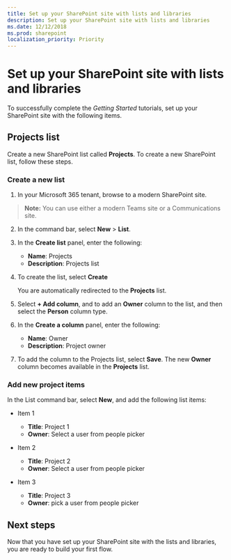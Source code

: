 ```yaml
---
title: Set up your SharePoint site with lists and libraries
description: Set up your SharePoint site with lists and libraries
ms.date: 12/12/2018
ms.prod: sharepoint
localization_priority: Priority
---
```


# Set up your SharePoint site with lists and libraries

To successfully complete the *Getting Started* tutorials, set up your SharePoint site with the following items.

## Projects list
Create a new SharePoint list called **Projects**. To create a new SharePoint list, follow these steps.

### Create a new list

1. In your Microsoft 365 tenant, browse to a modern SharePoint site.

> **Note:** You can use either a modern Teams site or a Communications site.
  
2. In the command bar, select **New** > **List**.

3. In the **Create list** panel, enter the following:

    * **Name**: Projects
    * **Description**: Projects list
    
4. To create the list, select **Create**
    
    You are automatically redirected to the **Projects** list.

5. Select **+ Add column**, and to add an **Owner** column to the list, and then select the **Person** column type.

6. In the **Create a column** panel, enter the following:

    * **Name**: Owner
    * **Description**: Project owner
    
7. To add the column to the Projects list, select **Save**. The new **Owner** column becomes available in the **Projects** list.

### Add new project items

In the List command bar, select **New**, and add the following list items:

* Item 1
  * **Title**: Project 1
  * **Owner**: Select a user from people picker

* Item 2
  * **Title**: Project 2
  * **Owner**: Select a user from people picker

* Item 3
  * **Title**: Project 3
  * **Owner**: pick a user from people picker

## Next steps

Now that you have set up your SharePoint site with the lists and libraries, you are ready to build your first flow.
